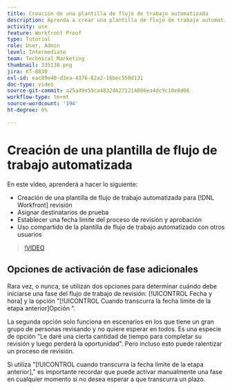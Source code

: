 ```yaml
---
title: Creación de una plantilla de flujo de trabajo automatizada
description: Aprenda a crear una plantilla de flujo de trabajo automatizada asignando destinatarios de prueba y estableciendo plazos de prueba. A continuación, comparta la plantilla con otros usuarios.
activity: use
feature: Workfront Proof
type: Tutorial
role: User, Admin
level: Intermediate
team: Technical Marketing
thumbnail: 335130.png
jira: KT-8830
exl-id: eac89e40-d3ea-4376-82a2-16bec550d131
doc-type: video
source-git-commit: a25a49e59ca483246271214886ea4dc9c10e8d66
workflow-type: tm+mt
source-wordcount: '194'
ht-degree: 0%

---
```


# Creación de una plantilla de flujo de trabajo automatizada

En este vídeo, aprenderá a hacer lo siguiente:

* Creación de una plantilla de flujo de trabajo automatizada para [!DNL  Workfront] revisión
* Asignar destinatarios de prueba
* Establecer una fecha límite del proceso de revisión y aprobación
* Uso compartido de la plantilla de flujo de trabajo automatizado con otros usuarios

>[!VIDEO](https://video.tv.adobe.com/v/335130/?quality=12&learn=on)

## Opciones de activación de fase adicionales

Rara vez, o nunca, se utilizan dos opciones para determinar cuándo debe iniciarse una fase del flujo de trabajo de revisión: [!UICONTROL Fecha y hora] y la opción &quot;[!UICONTROL Cuando transcurra la fecha límite de la etapa anterior]Opción &quot;.

La segunda opción solo funciona en escenarios en los que tiene un gran grupo de personas revisando y no quiere esperar en todos. Es una especie de opción &quot;Le daré una cierta cantidad de tiempo para completar su revisión y luego perderá la oportunidad&quot;. Pero incluso esto puede ralentizar un proceso de revisión.

Si utiliza &quot;[!UICONTROL cuando transcurra la fecha límite de la etapa anterior],&quot; es importante recordar que puede activar manualmente una fase en cualquier momento si no desea esperar a que transcurra un plazo.

<!--
Lean More URLs
-->
